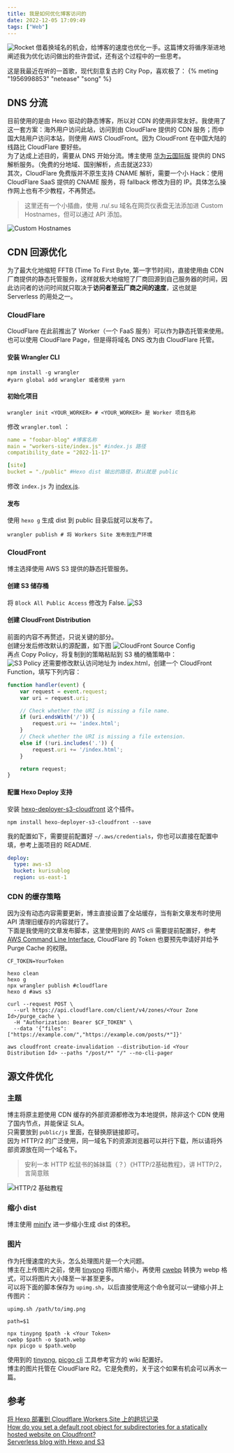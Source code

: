 ```yaml
---
title: 我是如何优化博客访问的
date: 2022-12-05 17:09:49
tags: ["Web"]
---
```

![Rocket](https://niconiacg.visualstudio.com/a158c0e6-f968-4c72-b336-690f5a7c8b4c/_apis/git/repositories/f4cb0aa8-76ef-49d2-bee3-9a3deda56975/items?path=/2022/12/edc0f7b21060d5445e20aab05d6c7eb2.webp&%24format=octetStream&api-version=5.0)
借着换域名的机会，给博客的速度也优化一手。这篇博文将循序渐进地阐述我为优化访问做出的些许尝试，还有这个过程中的一些思考。
<!-- more -->
这是我最近在听的一首歌，现代刻意复古的 City Pop，喜欢极了：
{% meting "1956998853" "netease" "song" %}
## DNS 分流
目前使用的是由 Hexo 驱动的静态博客，所以对 CDN 的使用非常友好。我使用了这一套方案：海外用户访问此站，访问到由 CloudFlare 提供的 CDN 服务；而中国大陆用户访问本站，则使用 AWS CloudFront。因为 CloudFront 在中国大陆的线路比 CloudFlare 要好些。  
为了达成上述目的，需要从 DNS 开始分流。博主使用 [华为云国际版](https://huaweicloud.com/intl/) 提供的 DNS 解析服务。（免费的分地域、国别解析，点击就送233）  
其次，CloudFlare 免费版并不原生支持 CNAME 解析，需要一个小 Hack：使用 CloudFlare SaaS 提供的 CNAME 服务，将 fallback 修改为目的 IP。具体怎么操作网上也有不少教程，不再赘述。  
> 这里还有一个小插曲，使用 .ru/.su 域名在网页仪表盘无法添加进 Custom Hostnames，但可以通过 API 添加。  

![Custom Hostnames](https://niconiacg.visualstudio.com/a158c0e6-f968-4c72-b336-690f5a7c8b4c/_apis/git/repositories/f4cb0aa8-76ef-49d2-bee3-9a3deda56975/items?path=/2022/12/4e775551f8eac6b106527264a216445c.webp&%24format=octetStream&api-version=5.0)
## CDN 回源优化
为了最大化地缩短 FFTB (Time To First Byte, 第一字节时间)，直接使用由 CDN 厂商提供的静态托管服务，这样就极大地缩短了厂商回源到自己服务器的时间，因此访问者的访问时间就只取决于**访问者至云厂商之间的速度**，这也就是 Serverless 的用处之一。  
### CloudFlare
CloudFlare 在此前推出了 Worker（一个 FaaS 服务）可以作为静态托管来使用。也可以使用 CloudFlare Page，但是得将域名 DNS 改为由 CloudFlare 托管。  
#### 安装 Wrangler CLI
````shell
npm install -g wrangler
#yarn global add wrangler 或者使用 yarn
````
#### 初始化项目
````shell
wrangler init <YOUR_WORKER> # <YOUR_WORKER> 是 Worker 项目名称
````
修改 `wrangler.toml` ：
````yaml
name = "foobar-blog" #博客名称
main = "workers-site/index.js" #index.js 路径
compatibility_date = "2022-11-17"

[site]
bucket = "./public" #Hexo dist 输出的路径，默认就是 public
````
修改 `index.js` 为 [index.js](https://gist.github.com/YukiCoco/503fcc50ac2dcc4853a5260d3884866d).
#### 发布
使用 `hexo g` 生成 dist 到 public 目录后就可以发布了。
````shell
wrangler publish # 将 Workers Site 发布到生产环境
````
### CloudFront
博主选择使用 AWS S3 提供的静态托管服务。  
#### 创建 S3 储存桶
将 `Block All Public Access` 修改为 False.
![S3](https://niconiacg.visualstudio.com/a158c0e6-f968-4c72-b336-690f5a7c8b4c/_apis/git/repositories/f4cb0aa8-76ef-49d2-bee3-9a3deda56975/items?path=/2022/12/6541d8acba5d6c1ce1fa8abf5dce407c.webp&%24format=octetStream&api-version=5.0)  
#### 创建 CloudFront Distribution
前面的内容不再赘述，只说关键的部分。  
创建分发后修改默认的源配置，如下图
![CloudFront Source Config](https://niconiacg.visualstudio.com/a158c0e6-f968-4c72-b336-690f5a7c8b4c/_apis/git/repositories/f4cb0aa8-76ef-49d2-bee3-9a3deda56975/items?path=/2022/12/b47d89ece12a96aded07dc5948b1e7ba.webp&%24format=octetStream&api-version=5.0)  
再点 Copy Policy，将复制到的策略粘贴到 S3 桶的桶策略中：  
![S3 Policy](https://niconiacg.visualstudio.com/a158c0e6-f968-4c72-b336-690f5a7c8b4c/_apis/git/repositories/f4cb0aa8-76ef-49d2-bee3-9a3deda56975/items?path=/2022/12/d42867dc20a29b09015647d8649cdbbe.webp&%24format=octetStream&api-version=5.0)
还需要修改默认访问地址为 index.html，创建一个 CloudFront Function，填写下列内容：
````javascript
function handler(event) {
    var request = event.request;
    var uri = request.uri;

    // Check whether the URI is missing a file name.
    if (uri.endsWith('/')) {
        request.uri += 'index.html';
    }
    // Check whether the URI is missing a file extension.
    else if (!uri.includes('.')) {
        request.uri += '/index.html';
    }

    return request;
}
````
#### 配置 Hexo Deploy 支持
安装 [hexo-deployer-s3-cloudfront](https://github.com/Wouter33/hexo-deployer-s3-cloudfront) 这个插件。  
````shell
npm install hexo-deployer-s3-cloudfront --save
````
我的配置如下，需要提前配置好 `~/.aws/credentials`，你也可以直接在配置中填，参考上面项目的 README.
````yaml
deploy:
  type: aws-s3
  bucket: kurisublog
  region: us-east-1
````
### CDN 的缓存策略
因为没有动态内容需要更新，博主直接设置了全站缓存，当有新文章发布时使用 API 清理旧缓存的内容就行了。  
下面是我使用的文章发布脚本，这里使用到的 AWS cli 需要提前配置好，参考 [AWS Command Line Interface](https://aws.amazon.com/cli/), CloudFlare 的 Token 也要预先申请好并给予 Purge Cache 的权限。  
````shell
CF_TOKEN=YourToken

hexo clean
hexo g
npx wrangler publish #cloudflare
hexo d #aws s3

curl --request POST \
  --url https://api.cloudflare.com/client/v4/zones/<Your Zone Id>/purge_cache \
  -H "Authorization: Bearer $CF_TOKEN" \
  --data '{"files":["https://example.com/","https://example.com/posts/*"]}'

aws cloudfront create-invalidation --distribution-id <Your Distribution Id> --paths "/post/*" "/" --no-cli-pager
````
## 源文件优化
### 主题
博主将原主题使用 CDN 缓存的外部资源都修改为本地提供，除非这个 CDN 使用了国内节点，并能保证 SLA。  
只需要放到 `public/js` 里面，在替换原链接即可。  
因为 HTTP/2 的广泛使用，同一域名下的资源浏览器可以并行下载，所以请将外部资源放在同一个域名下。  
> 安利一本 HTTP 松鼠书的姊妹篇（？）《HTTP/2基础教程》，讲 HTTP/2，言简意赅  

![HTTP/2 基础教程](https://niconiacg.visualstudio.com/a158c0e6-f968-4c72-b336-690f5a7c8b4c/_apis/git/repositories/f4cb0aa8-76ef-49d2-bee3-9a3deda56975/items?path=/2022/12/61df187b6eb2302a431c9a343b2f7524.webp&%24format=octetStream&api-version=5.0)
### 缩小 dist
博主使用 [minify](https://github.com/tdewolff/minify) 进一步缩小生成 dist 的体积。 
### 图片
作为托慢速度的大头，怎么处理图片是一个大问题。  
博主在上传图片之前，使用 [tinypng](https://tinypng.com/) 将图片缩小，再使用 [cwebp](https://developers.google.com/speed/webp/docs/cwebp) 转换为 webp 格式，可以将图片大小降至一半甚至更多。  
可以将下面的脚本保存为 `upimg.sh`，以后直接使用这个命令就可以一键缩小并上传图片：
````shell
upimg.sh /path/to/img.png
````
````shell
path=$1

npx tinypng $path -k <Your Token>
cwebp $path -o $path.webp
npx picgo u $path.webp
````
使用到的 [tinypng](https://www.npmjs.com/package/tinypng-cli), [picgo cli](https://picgo.github.io/PicGo-Core-Doc/) 工具参考官方的 wiki 配置好。  
博主的图片托管在 CloudFlare R2。它是免费的，关于这个如果有机会可以再水一篇。  
## 参考
[将 Hexo 部署到 Cloudflare Workers Site 上的趟坑记录](https://blog.skk.moe/post/deploy-blog-to-cf-workers-site/)  
[How do you set a default root object for subdirectories for a statically hosted website on Cloudfront?](https://stackoverflow.com/questions/31017105/how-do-you-set-a-default-root-object-for-subdirectories-for-a-statically-hosted)  
[Serverless blog with Hexo and S3](https://mkhan.me/serverless-blog-with-hexo-and-s3/)  